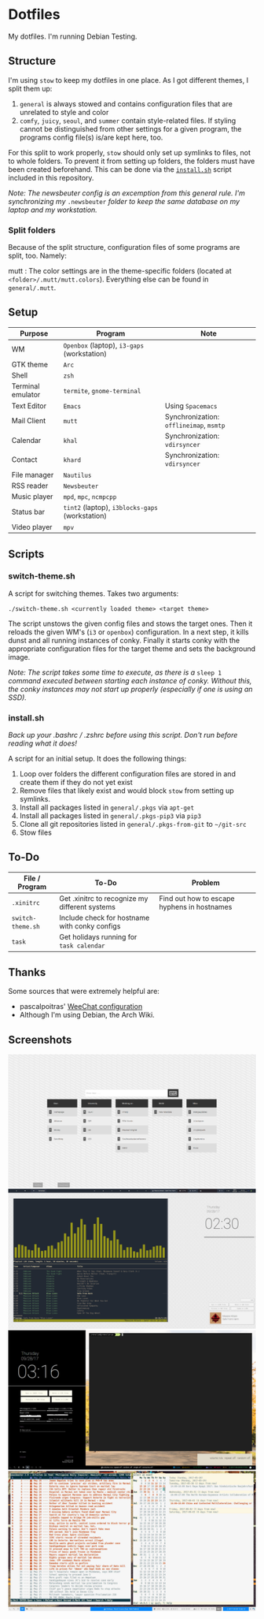 # Dotfiles

My dotfiles. I'm running Debian Testing. 

## Structure

I'm using `stow` to keep my dotfiles in one place. As I got different themes, I split them up:

1. `general` is always stowed and contains configuration files that are unrelated to style and color
2. `comfy`, `juicy`, `seoul`, and `summer` contain style-related files. If styling cannot be distinguished from other settings for a given program, the programs config file(s) is/are kept here, too.

For this split to work properly, `stow` should only set up symlinks to files, not to whole folders. To prevent it from setting up folders, the folders must have been created beforehand. This can be done via the [`install.sh`](#installsh) script included in this repository.

*Note: The newsbeuter config is an excemption from this general rule. I'm synchronizing my* `.newsbeuter` *folder to keep the same database on my laptop and my workstation.*

### Split folders

Because of the split structure, configuration files of some programs are split, too. Namely:

mutt
: The color settings are in the theme-specific folders (located at `<folder>/.mutt/mutt.colors`). Everything else can be found in `general/.mutt`.

## Setup

| Purpose           | Program                                         | Note                                    |
| ------------      | ----------------------------------------        | ------------------------------------    |
| WM                | `Openbox` (laptop),  `i3-gaps` (workstation)    |                                         |
| GTK theme         | `Arc`                                           |                                         |
| Shell             | `zsh`                                           |                                         |
| Terminal emulator | `termite`, `gnome-terminal`                     |                                         |
| Text Editor       | `Emacs`                                         | Using `Spacemacs`                       |
| Mail Client       | `mutt`                                          | Synchronization: `offlineimap`, `msmtp` |
| Calendar          | `khal`                                          | Synchronization: `vdirsyncer`           |
| Contact           | `khard`                                         | Synchronization: `vdirsyncer`           |
| File manager      | `Nautilus`                                      |                                         |
| RSS reader        | `Newsbeuter`                                    |                                         |
| Music player      | `mpd`, `mpc`, `ncmpcpp`                         |                                         |
| Status bar        | `tint2` (laptop), `i3blocks-gaps` (workstation) |                                         |
| Video player      | `mpv`                                           |                                         |

## Scripts

### switch-theme.sh

A script for switching themes. Takes two arguments:

```
./switch-theme.sh <currently loaded theme> <target theme>
```

The script unstows the given config files and stows the target ones. Then it reloads the given WM's (`i3` or `openbox`) configuration. In a next step, it kills dunst and all running instances of conky. Finally it starts conky with the appropriate configuration files for the target theme and sets the background image.

*Note: The script takes some time to execute, as there is a* `sleep 1` *command executed between starting each instance of conky. Without this, the conky instances may not start up properly (especially if one is using an SSD).*

### install.sh

*Back up your .bashrc / .zshrc before using this script. Don't run before reading what it does!*

A script for an initial setup. It does the following things:

1. Loop over folders the different configuration files are stored in and create them if they do not yet exist
2. Remove files that likely exist and would block `stow` from setting up symlinks.
3. Install all packages listed in `general/.pkgs` via `apt-get` 
4. Install all packages listed in `general/.pkgs-pip3` via `pip3` 
5. Clone all git repositories listed in `general/.pkgs-from-git` to `~/git-src`
6. Stow files

## To-Do

| File / Program    | To-Do                                          | Problem                                     |
| ----------------- | ---------------------------------------------- | ------------------------------------------- |
| `.xinitrc`        | Get .xinitrc to recognize my different systems | Find out how to escape hyphens in hostnames |
| `switch-theme.sh` | Include check for hostname with conky configs  |                                             |
| `task`            | Get holidays running for `task calendar`       |                                             |

## Thanks

Some sources that were extremely helpful are:

- pascalpoitras' [WeeChat configuration](https://gist.github.com/pascalpoitras/8406501)
- Although I'm using Debian, the Arch Wiki.

## Screenshots

![Comfy: Browser startpage](Screenshots/ComfyStartpage.png "Comfy: Browser startpage")
![Comfy: Listening to music](Screenshots/Comfy-MusicTmux.png "Comfy: Listening to Music")
![Juicy: With one terminal opened](Screenshots/Juicy-OneTerminal.png "Juicy: With One Terminal Opened")
![Summer: Newsbeuter and Khal opened side-by-side](Screenshots/Summer-Newsbeuter-Khal.jpg "Summer: Newsbeuter and Khal opened side-by-side")
